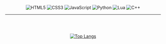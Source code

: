 <div align="center">

![HTML5](https://img.shields.io/badge/html5-%23E34F26.svg?style=for-the-badge&logo=html5&logoColor=white)
![CSS3](https://img.shields.io/badge/css3-%231572B6.svg?style=for-the-badge&logo=css3&logoColor=white)
![JavaScript](https://img.shields.io/badge/javascript-%23323330.svg?style=for-the-badge&logo=javascript&logoColor=%23F7DF1E)
![Python](https://img.shields.io/badge/python-3670A0?style=for-the-badge&logo=python&logoColor=ffdd54)
![Lua](https://img.shields.io/badge/lua-%232C2D72.svg?style=for-the-badge&logo=lua&logoColor=white)
![C++](https://img.shields.io/badge/c++-%231572B6.svg?style=for-the-badge&logo=cplusplus&logoColor=white)

</div>

---

</br>

<!-- ![Header](github-header-image.png) -->

</br>

<div align="center">

<!-- ![](https://komarev.com/ghpvc/?username=Endeared&color=F33F88&label=Profile+visits:&style=for-the-badge) -->

</div>

<div align="center">

<!-- [![GitHub Streak](http://github-readme-streak-stats.herokuapp.com?user=endeared&theme=radical)](https://git.io/streak-stats)
<!-- ![Endeared's GitHub stats](https://github-readme-stats.vercel.app/api?username=endeared&show_icons=true&theme=radical&card_width=200&line_height=20) -->
[![Top Langs](https://github-readme-stats.vercel.app/api/top-langs/?username=endeared&layout=compact&theme=radical)](https://github.com/endeared/github-readme-stats)
<!-- [![Top Langs](https://github-readme-stats.vercel.app/api/top-langs/?username=endeared&theme=radical)](https://github.com/endeared/github-readme-stats)

    
</div>
